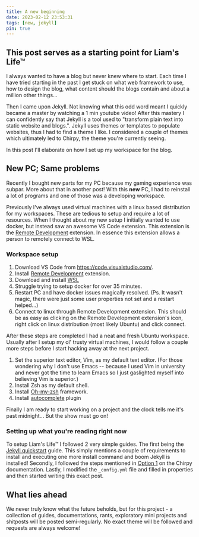 ```yaml
---
title: A new beginning
date: 2023-02-12 23:53:31
tags: [new, jekyll]
pin: true
---
```


## This post serves as a starting point for Liam's Life™

I always wanted to have a blog but never knew where to start. Each time I have tried starting in the past I get stuck on what web framework to use, how to design the blog, what content should the blogs contain and about a million other things... 

Then I came upon Jekyll. Not knowing what this odd word meant I quickly became a master by watching a 1 min youtube video! After this mastery I can confidently say that Jekyll is a tool used to "transform plain text into static website and blogs.". Jekyll uses themes or templates to populate websites, thus I had to find a theme I like. I considered a couple of themes which ultimately led to Chirpy, the theme you're currently seeing.

In this post I'll elaborate on how I set up my workspace for the blog.

## New PC; Same problems

Recently I bought new parts for my PC because my gaming experience was subpar. More about that in another post! With this __new__ PC, I had to reinstall a lot of programs and one of those was a developing workspace.

Previously I've always used virtual machines with a linux based distribution for my workspaces. These are tedious to setup and require a lot of resources. When I thought about my new setup I initially wanted to use docker, but instead saw an awesome VS Code extension. This extension is the [Remote Development](https://marketplace.visualstudio.com/items?itemName=ms-vscode-remote.vscode-remote-extensionpack) extension. In essence this extension allows a person to remotely connect to WSL.

### Workspace setup
1. Download VS Code from https://code.visualstudio.com/. 
1. Install [Remote Development](https://marketplace.visualstudio.com/items?itemName=ms-vscode-remote.vscode-remote-extensionpack) extension.
1. Download and install [WSL](https://learn.microsoft.com/en-us/windows/wsl/install)
1. Struggle trying to setup docker for over 35 minutes.
1. Restart PC and have docker issues magically resolved. (Ps. It wasn't magic, there were just some user properties not set and a restart helped...)
1. Connect to linux through Remote Development extension. This should be as easy as clicking on the Remote Development extension's icon, right click on linux distribution (most likely Ubuntu) and click connect.

After these steps are completed I had a neat and fresh Ubuntu workspace. Usually after I setup my ol' trusty virtual machines, I would follow a couple more steps before I start hacking away at the next project.

1. Set the superior text editor, Vim, as my default text editor. (For those wondering why I don't use Emacs -- because I used Vim in university and never got the time to learn Emacs so I just gaslighted myself into believing Vim is superior.)
1. Install Zsh as my default shell.
1. Install [Oh-my-zsh](https://ohmyz.sh/) framework.
1. Install [autocomplete](https://github.com/marlonrichert/zsh-autocomplete) plugin

Finally I am ready to start working on a project and the clock tells me it's past midnight... But the show must go on!


### Setting up what you're reading right now

To setup Liam's Life™ I followed 2 very simple guides. The first being the [Jekyll quickstart](https://jekyllrb.com/docs/) guide. This simply mentions a couple of requirements to install and executing one more install command and boom Jekyll is installed! Secondly, I followed the steps mentioned in [Option 1](https://chirpy.cotes.page/posts/getting-started/#option-1-using-the-chirpy-starter) on the Chirpy documentation. Lastly, I modified the `_config.yml` file and filled in properties and then started writing this exact post.

## What lies ahead
We never truly know what the future beholds, but for this project - a collection of guides, documentations, rants, exploratory mini projects and shitposts will be posted semi-regularly. No exact theme will be followed and requests are always welcome!